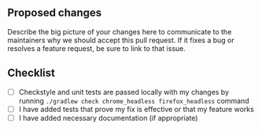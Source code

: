 ## Proposed changes
Describe the big picture of your changes here to communicate to the maintainers why we should accept this pull request.
If it fixes a bug or resolves a feature request, be sure to link to that issue.

## Checklist
- [ ] Checkstyle and unit tests are passed locally with my changes by running `./gradlew check chrome_headless firefox_headless` command
- [ ] I have added tests that prove my fix is effective or that my feature works
- [ ] I have added necessary documentation (if appropriate)
